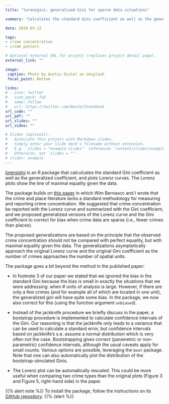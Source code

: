 ```yaml
---
title: "lorenzgini: generalized Gini for sparse data situations"

summary: "Calculates the standard Gini coefficient as well as the generalized coefficient, and plots Lorenz curves. The Lorenz plots show the line of maximal equality given the data."

date: 2018-03-12

tags:
- crime concentration
- crime pattern

# Optional external URL for project (replaces project detail page).
external_link: ""

image:
 caption: Photo by Austin Distel on Unsplash
 focal_point: Bottom

links:
# - icon: twitter
#   icon_pack: fab
#   name: Follow
#   url: https://twitter.com/WouterSteenbeek
url_code: ""
url_pdf: ""
url_slides: ""
url_video: ""

# Slides (optional).
#   Associate this project with Markdown slides.
#   Simply enter your slide deck's filename without extension.
#   E.g. `slides = "example-slides"` references `content/slides/example-slides.md`.
#   Otherwise, set `slides = ""`.
# slides: example
---
```


[lorenzgini](https://github.com/wsteenbeek/lorenzgini) is an R package that calculcates the standard Gini coefficient as well as the generalized coefficient, and plots Lorenz curves. The Lorenz plots show the line of maximal equality given the data.

The package builds on [this paper](https://doi.org/10.1007/s10940-016-9324-7) in which Wim Bernasco and I wrote that the crime and place literature lacks a standard methodology for measuring and reporting crime concentration. We suggested that crime concentration be reported with the Lorenz curve and summarized with the Gini coefficient, and we proposed generalized versions of the Lorenz curve and the Gini coefficient to correct for bias when crime data are sparse (i.e., fewer crimes than places).

The proposed generalizations are based on the principle that the observed crime concentration should not be compared with perfect equality, but with maximal equality given the data. The generalizations asymptotically approach the original Lorenz curve and the original Gini coefficient as the number of crimes approaches the number of spatial units.

The package goes a bit beyond the method in the published paper:

- In footnote 3 of our paper we stated that we ignored the bias in the standard Gini because the bias is small in exactly the situations that we were addressing: when # units of analysis is large. However, if there are only a few crimes (and for example all of which are located in one unit), the generalized gini will have quite some bias. In the package, we now also correct for this (using the function argument `unbiased`).

- Instead of the jackknife procedure we briefly discuss in the paper, a bootstrap procedure is implemented to calculate confidence intervals of the Gini. Our reasoning is that the jackknife only leads to a variance that can be used to calculate a standard error, but confidence intervals based on jackknife’s s.e. assume a normal distribution which is very often not the case. Bootstrapping gives correct (parametric or non-parametric) confidence intervals, although the usual caveats apply for small counts. Various options are possible, leveraging the `boot` package. Note that one can also automatically plot the distribution of the bootstrap-simulated Ginis.

- The Lorenz plot can be automatically rescaled. This could be more useful when comparing two crime types than the original plots (Figure 3 and Figure 5, right-hand side) in the paper.

{{% alert note %}}
To install the package, follow the instructions on its [GitHub repository](https://github.com/wsteenbeek/lorenzgini).
{{% /alert %}}

